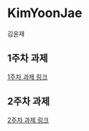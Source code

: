 # KimYoonJae
김윤재



## 1주차 과제

[1주차 과제 링크](./subReadmes/1stWeekHW.md)


## 2주차 과제

[2주차 과제 링크](./subReadmes/2ndWeekHW.md)

